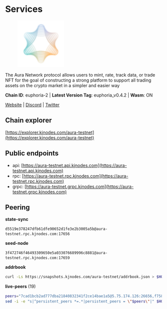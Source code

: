 # Services

<figure><img src="https://raw.githubusercontent.com/kj89/cosmos-images/main/logos/aura.png" width="150" alt=""><figcaption></figcaption></figure>

The Aura Network protocol allows users to mint, rate, track data,  or trade NFT for the goal of constructing a strong platform to  support all trading assets on the crypto market in a simpler and easier way

**Chain ID**: euphoria-2 | **Latest Version Tag**: euphoria_v0.4.2 | **Wasm**: ON

[Website](https://aura.network) | [Discord](https://discord.gg/hpvF5QcWRf) | [Twitter](https://twitter.com/AuraNetworkHQ)




## Chain explorer
[https://explorer.kjnodes.com/aura-testnet](https://explorer.kjnodes.com/aura-testnet)

## Public endpoints

* api: [https://aura-testnet.api.kjnodes.com](https://aura-testnet.api.kjnodes.com)
* rpc: [https://aura-testnet.rpc.kjnodes.com](https://aura-testnet.rpc.kjnodes.com)
* grpc: [https://aura-testnet.grpc.kjnodes.com](https://aura-testnet.grpc.kjnodes.com)

## Peering

**state-sync**

```text
d5519e378247dfb61dfe90652d1fe3e2b3005a5b@aura-testnet.rpc.kjnodes.com:17656
```

**seed-node**

```text
3f472746f46493309650e5a033076689996c8881@aura-testnet.rpc.kjnodes.com:17659
```

**addrbook**
```bash
curl -Ls https://snapshots.kjnodes.com/aura-testnet/addrbook.json > $HOME/.aura/config/addrbook.json
```

**live-peers** (19)
```bash
peers="7cad1bcb2ad777dba21840832341f2ce14bae1a5@5.75.174.126:26656,f758144073cd69baabcb1ff04d1d1f0f1200f728@85.10.200.221:29656,bfef15bb8b4cbc4fb777aa33e75e6064cc1ba5bf@185.144.99.14:26656,7bc01325a59434dffaeef624c1c5f5f7b9fc826b@135.181.215.116:27656,d5519e378247dfb61dfe90652d1fe3e2b3005a5b@65.109.68.190:17656,e874935eee84c8313dbb52ba497aed2d8d1f1245@65.108.237.231:27656,b2394ad608075aa405cdf4ab55e36376d93f7b1d@65.108.206.118:56656,0770c2687cc34d59ca62270960d3ffcad6e42cf8@65.108.233.44:21656,fdcc8f1ca406213d79947c5f38920a085ed90c0f@144.202.72.17:26676,b130852645cc3d7925cfccd14d97425a2260e7ec@65.109.82.106:19656,402173d6f0715cd152a8df8e5db198811ced5603@38.242.206.189:26656,7812205773ac30f3d47200ac2391c79896c60135@54.254.220.113:26656,94f09cc1e0d2357c8c8423589c42dc7721387a60@176.9.44.113:26686,2694dd6c739393ad7066dc384e41a21b334f5a35@142.132.223.189:26656,e7d497959ae94823a70fc4c1c7fe2bc31b2ead57@135.181.143.48:28656,e3dbeeeb2dea9912610b92a436dfe3cb831a94e4@65.108.195.29:36126,3d6b07bdb11754c8c8512525dac109d8bdee3857@65.21.53.39:7656,70ed6a847ee527dd05312c83b5fb8b8b4a50ae2f@73.40.151.121:56656,705e3c2b2b554586976ed88bb27f68e4c4176a33@13.250.223.114:26656"
sed -i -e "s|^persistent_peers *=.*|persistent_peers = \"$peers\"|" $HOME/.aura/config/config.toml
```

